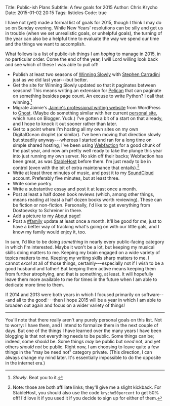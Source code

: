 Title: Public-ish Plans
Subtitle: A few goals for 2015
Author: Chris Krycho
Date: 2015-01-02 20:15
Tags: listicles
Code: true

I have not (yet) made a formal list of goals for 2015, though I think I
may do so on Sunday evening. While New Years' resolutions can be silly
and get us in trouble (when we set unrealistic goals, or unhelpful
goals), the turning of the year can also be a helpful time to evaluate
the way we spend our time and the things we want to accomplish.

What follows is a list of public-ish things I am *hoping* to manage in
2015, in no particular order. Come the end of the year, I will Lord
willing look back and see which of these I was able to pull off!

- Publish at least two seasons of [Winning Slowly] with [Stephen
  Carradini][stephen] just as we did last year---but better.
- Get the site for Winning Slowly updated so that it paginates between
  seasons! This means writing an extension for [Pelican] that can
  paginate on something besides page count. An excuse to write Python? I
  call that winning.[^slowly]
- Migrate Jaimie's [Jaimie's professional writing website] from
  WordPress to [Ghost]. (Maybe do something similar with her current
  [personal site][blogspot], which runs on Blogger. Yuck.) I've gotten a
  bit of a start on that already, and I hope to knock it out sooner
  rather than later.
- Get to a point where I'm hosting all my own sites on my own
  DigitalOcean droplet (or similar). I've been moving that direction
  slowly but steadily anyway---whereas I started and ran for a long time
  on simple shared hosting, I've been using [Webfaction] for a good
  chunk of the past year, and now am pretty well ready to take the
  plunge this year into just running my own server. No skin off their
  backs; Webfaction has been great, as was [StableHost] before them. I'm
  just ready to be in control (even with the bit of extra maintenance
  that entails).[^affiliate]
- Write at least three minutes of music, and post it to my [SoundCloud]
  account. Preferably five minutes, but at least three.
- Write some poetry.
- Write a substantive essay and post it at least once a month.
- Post at least a half dozen book reviews (which, among other things,
  means reading at least a half dozen books worth reviewing). These can
  be fiction or non-fiction. Personally, I'd like to get everything from
  Dostoevsky to Schreiner in there.
- Add a picture to my [About] page!
- Post a [#family] update at least once a month. It'll be good for *me*,
  just to have a better way of tracking what's going on with our little
  gals, and I know my family would enjoy it, too.

In sum, I'd like to be doing *something* in nearly every public-facing
category in which I'm interested. Maybe it won't be a lot, but keeping
my musical skills doing matters to me. Keeping my brain engaged on a
wide variety of topics matters to me. Keeping my writing skills sharp
matters to me. I cannot *excel* at all of those things,
certainly---especially not if I wish to be a good husband and father!
But keeping them active means keeping them from further atrophying, and
that is something, at least. It will hopefully leave them more available
to me for times in the future when I am able to dedicate more time to
them.

If 2014 and 2013 were both years in which I focused primarily on
software---and all to the good!---then I hope 2015 will be a year in
which I am able to broaden out again and focus on a wider variety of
things!

---

You'll note that there really aren't any purely personal goals on this
list. Not to worry: I have them, and I intend to formalize them in the
next couple of days. But one of the things I have learned over the many
years I have been blogging is that not everything needs to be public.
Some things can be; indeed, some *should* be. Some things *may* be
public but *need* not, and yet others *should not* be public. Right now,
I am choosing to leave quite a few things in the "may be need not"
category private. (This direction, I can always change my mind later.
It's essentially impossible to do the opposite in the internet era.)

[^slowly]: *Slowly*. Beat you to it.

[^affiliate]: Note: those are both affiliate links; they'll give me a
    slight kickback. For StableHost, you should also use the code
    `krycho50percent` to get 50% off! I'd love it if you used it if you
    decide to sign up for either of them.

[Winning Slowly]: //www.winningslowly.org
[stephen]: //stephencarradini.com
[Pelican]: //docs.getpelican.com/en/3.5.0/
[Jaimie's professional writing website]: //jaimiekrycho.com
[blogspot]: //jaimiedawn.blogspot.com
[Ghost]: //ghost.org
[Webfaction]: https://www.webfaction.com/?aid=67929
[StableHost]: https://billing.stablehost.com/aff.php?aff=319
[SoundCloud]: //soundcloud.com/chriskrycho
[About]: /about
[#family]: /family